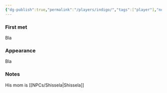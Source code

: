```yaml
---
{"dg-publish":true,"permalink":"/players/indigo/","tags":["player"],"noteIcon":"player","updated":"2024-01-06T10:02:15.365+01:00"}
---
```


### First met
Bla
### Appearance
Bla
### Notes
His mom is [[NPCs/Shissela\|Shissela]]